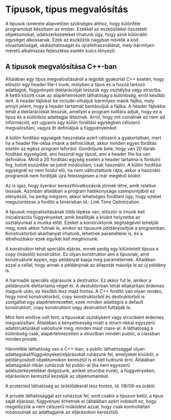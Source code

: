 # Típusok, típus megvalósítás

A típusok ismerete alapvetően szükséges ahhoz, hogy különféle programokat készítsen az ember. Ezekkel az eszközökkel összetett objektumokat, adatszerkezeteket írhatunk úgy, hogy azok különálló egységet alkossanak. Ezek az eszközök nagyban növelik a kód olvashatóságát, skálázhatóságát és újrafelhasználását, mely bármilyen méretű alkalmazás fejlesztése esetén kulcs tényező.

## A típusok megvalósítása C++-ban

Általában egy típus megvalósításánál a legjobb gyakorlat C++ esetén, hogy először egy header file-t írunk, melyben a típus és a hozzá tartozó adattagok, függvények deklarációját tesszük egy osztályba vagy structba. A kettő között csak az alapértelmezett láthatóság a különbség, erről később lent. A header fájlokat be include-olhatjuk bármilyen másik fájlba, mely annyit jelent, hogy a header tartalmát bemásoljuk a fájlba. A header fájlokba tehát a deklarációkat tesszük, amellyel a program tudtára adjuk, hogy ez a típus és a különböz adattagjai léteznek. Arról, hogy mit csinálnak ez nem ad információt, ezt ugyanis egy külön fordítási egységben célszerű megvalósítáni, vagyis itt definiáljuk a függvényeinket.

A külön fordítási egységek használata azért célszerű a gyakorlatban, mert ha a header file-okba írnánk a definíciókat, akkor minden egyes fordítás esetén az egész program lefordul. Gondoljunk bele, hogy van 20 darab fordítási egységünk, ami használ egy típust, ami a header file-ba van definiálva. Mind a 20 fordítási egység esetén a header tartalma is fordulni fog, holott eszünkbe se jutott módosítani, csak használni. A külön fordítási egységnél ez nem fordul elő, ha nem változtattunk rajta, akkor a használó programok nem fordítják újra feleslegesen a már meglévő kódot. 

Az is igaz, hogy ilyenkor kereszthivatkozások jönnek létre, amik relatíve lassúak. Azonban általában a program hatékonysága szempontjából ez elenyésző, ha pedig mégsem, akkor lehetséges fordítani úgy, hogy ezeket megszüntesse a fordító a binárisban ld.: Link Time Optimization.

A típusok megvalósításának több lépése van, először is írnunk kell inicializációs függvényeket, amik beállítják a kívánt helyzetbe az osztályunkat a munka előtt. Ezeket a konstruktorok segítségével tehetjük meg, ezek akkor futnak le, amikor az típusunk példányosítjuk a programban. Konstruktorból akárhányat írhatunk, lehetnek paraméterei is, és a létrehozáskor ezek egyikét kell meghívnunk.

A konstruktor tehát speciális eljárás, ennek pedig egy kitüntetett típusa a copy (másoló) konstruktor. Ez olyan konstruktor ami a típusnak, amit konstruálunk éppen, egy példányát kapja meg paraméternek. Általában azzal a céllal, hogy annak a példánynak az állapotát másolja le az új példány is.

A harmadik speciális eljárásunk a destruktor. Ez akkor fut le, amikor a példányunk élettartama véget ér. A destuktorban tehát eltakarítani érdemes magunk után, ez később lesz majd fontos. A C++ fordító van olyan rendes, hogy mind konstruktorból, copy konstruktorból és destruktorból is szolgáltat egy alapértelmezettet, ezek minden adattagra a default konstruktort, copy konstruktort vagy destruktort futtatják le.

Mint fent említve volt fent, a típusokat osztályként vagy structként érdemes megvalósítani. Általában a kényelmesség miatt a struct-okkal egyszerű adatstruktúrákat valósítunk meg, minden mást class-al. A láthatóság a különbség csak, alapértelmezetten a structban minden public, a classban minden private.

Háromféle láthatóság van a C++-ban, a public láthatósággal olyan adattagokat/függvényeket/eljárásokat ruházunk fel, amelyeket kívülről, a példányosított objektumokon keresztül is el kell tudnunk érni. Általában adattagokat ritkán ruházzuk fel public-al (ha nem egyszerű adatszerkezetekkel dolgozunk, amiket structba írunk), a függvényeken, eljárásokon keresztül kezeljük az objektumainkat.

A protected láthatóság az öröklődésnél lesz fontos, ld. 08/09-es órától.

A private láthatósággal azt ruházzuk fel, amit csakis a típuson belül, a típus saját eljárásai, függvényei érhetnek el (általában azért indokolt ez, hogy megelőzzük a nem célszerű működést azzal, hogy csak kontrolláltan módosulnak az adattagjaink az eljárásokon keresztül).
